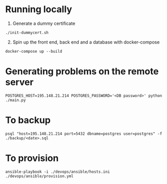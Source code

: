 # Running locally

1. Generate a dummy certificate

```
./init-dummycert.sh
```

2. Spin up the front end, back end and a database with docker-compose

```
docker-compose up --build
```

# Generating problems on the remote server

```
POSTGRES_HOST=195.148.21.214 POSTGRES_PASSWORD='<DB password>' python ./main.py
```

# To backup

```
psql "host=195.148.21.214 port=5432 dbname=postgres user=postgres" -f ./backup/<date>.sql
```

# To provision

```
ansible-playbook -i ./devops/ansible/hosts.ini ./devops/ansible/provision.yml
```

